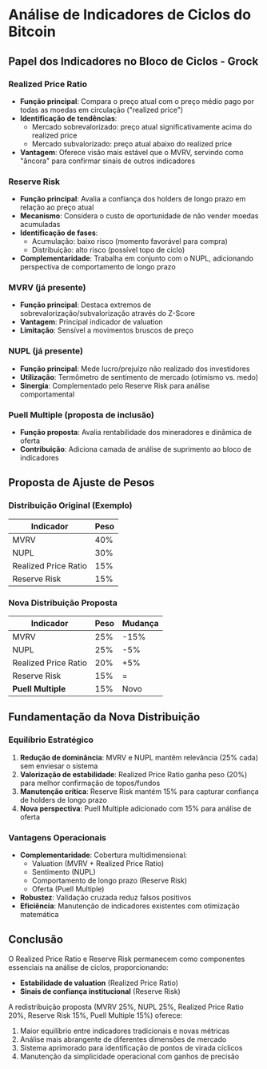 # Análise de Indicadores de Ciclos do Bitcoin

## Papel dos Indicadores no Bloco de Ciclos - Grock

### Realized Price Ratio
- **Função principal**: Compara o preço atual com o preço médio pago por todas as moedas em circulação ("realized price")
- **Identificação de tendências**:
  - Mercado sobrevalorizado: preço atual significativamente acima do realized price
  - Mercado subvalorizado: preço atual abaixo do realized price
- **Vantagem**: Oferece visão mais estável que o MVRV, servindo como "âncora" para confirmar sinais de outros indicadores

### Reserve Risk
- **Função principal**: Avalia a confiança dos holders de longo prazo em relação ao preço atual
- **Mecanismo**: Considera o custo de oportunidade de não vender moedas acumuladas
- **Identificação de fases**:
  - Acumulação: baixo risco (momento favorável para compra)
  - Distribuição: alto risco (possível topo de ciclo)
- **Complementaridade**: Trabalha em conjunto com o NUPL, adicionando perspectiva de comportamento de longo prazo

### MVRV (já presente)
- **Função principal**: Destaca extremos de sobrevalorização/subvalorização através do Z-Score
- **Vantagem**: Principal indicador de valuation
- **Limitação**: Sensível a movimentos bruscos de preço

### NUPL (já presente)
- **Função principal**: Mede lucro/prejuízo não realizado dos investidores
- **Utilização**: Termômetro de sentimento de mercado (otimismo vs. medo)
- **Sinergia**: Complementado pelo Reserve Risk para análise comportamental

### Puell Multiple (proposta de inclusão)
- **Função proposta**: Avalia rentabilidade dos mineradores e dinâmica de oferta
- **Contribuição**: Adiciona camada de análise de suprimento ao bloco de indicadores

## Proposta de Ajuste de Pesos

### Distribuição Original (Exemplo)
| Indicador               | Peso |
|-------------------------|------|
| MVRV                    | 40%  |
| NUPL                    | 30%  |
| Realized Price Ratio    | 15%  |
| Reserve Risk            | 15%  |

### Nova Distribuição Proposta
| Indicador               | Peso | Mudança |
|-------------------------|------|---------|
| MVRV                    | 25%  | -15%    |0 - vai para camada tendência
| NUPL                    | 25%  | -5%     |35 + 10
| Realized Price Ratio    | 20%  | +5%     |25 + 5
| Reserve Risk            | 15%  | =       |20 + 5
| **Puell Multiple**      | 15%  | Novo    |20 + 5

## Fundamentação da Nova Distribuição

### Equilíbrio Estratégico
1. **Redução de dominância**: MVRV e NUPL mantêm relevância (25% cada) sem enviesar o sistema
2. **Valorização de estabilidade**: Realized Price Ratio ganha peso (20%) para melhor confirmação de topos/fundos
3. **Manutenção crítica**: Reserve Risk mantém 15% para capturar confiança de holders de longo prazo
4. **Nova perspectiva**: Puell Multiple adicionado com 15% para análise de oferta

### Vantagens Operacionais
- **Complementaridade**: Cobertura multidimensional:
  - Valuation (MVRV + Realized Price Ratio)
  - Sentimento (NUPL)
  - Comportamento de longo prazo (Reserve Risk)
  - Oferta (Puell Multiple)
- **Robustez**: Validação cruzada reduz falsos positivos
- **Eficiência**: Manutenção de indicadores existentes com otimização matemática

## Conclusão
O Realized Price Ratio e Reserve Risk permanecem como componentes essenciais na análise de ciclos, proporcionando:
- **Estabilidade de valuation** (Realized Price Ratio)
- **Sinais de confiança institucional** (Reserve Risk)

A redistribuição proposta (MVRV 25%, NUPL 25%, Realized Price Ratio 20%, Reserve Risk 15%, Puell Multiple 15%) oferece:
1. Maior equilíbrio entre indicadores tradicionais e novas métricas
2. Análise mais abrangente de diferentes dimensões de mercado
3. Sistema aprimorado para identificação de pontos de virada cíclicos
4. Manutenção da simplicidade operacional com ganhos de precisão